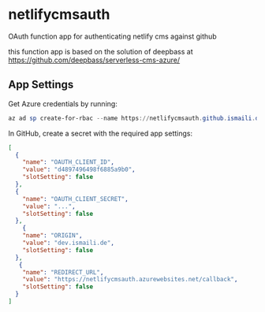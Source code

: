 # netlifycmsauth

OAuth function app for authenticating netlify cms against github

this function app is based on the solution of deepbass at <https://github.com/deepbass/serverless-cms-azure/>

## App Settings

Get Azure credentials by running:

``` PowerShell
az ad sp create-for-rbac --name https://netlifycmsauth.github.ismaili.de --role contributor --scopes /subscriptions/a4d8ff1d-be81-4022-a3be-0d74d16db134/resourceGroups/static-web-apps --sdk-auth
```

In GitHub, create a secret with the required app settings:

``` JSON
[
  {
    "name": "OAUTH_CLIENT_ID",
    "value": "d4897496498f6885a9b0",
    "slotSetting": false
  },
  {
    "name": "OAUTH_CLIENT_SECRET",
    "value": "...",
    "slotSetting": false
  },
    {
    "name": "ORIGIN",
    "value": "dev.ismaili.de",
    "slotSetting": false
  },
   {
    "name": "REDIRECT_URL",
    "value": "https://netlifycmsauth.azurewebsites.net/callback",
    "slotSetting": false
  }
]
```
